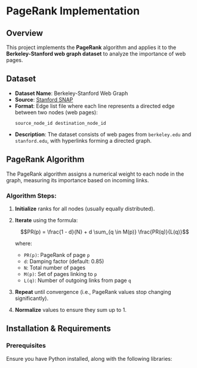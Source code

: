 # PageRank Implementation

## Overview
This project implements the **PageRank** algorithm and applies it to the **Berkeley-Stanford web graph dataset** to analyze the importance of web pages.

## Dataset
- **Dataset Name**: Berkeley-Stanford Web Graph
- **Source**: [Stanford SNAP](https://snap.stanford.edu/data/web-BerkStan.html)
- **Format**: Edge list file where each line represents a directed edge between two nodes (web pages):
  ```
  source_node_id destination_node_id
  ```
- **Description**: The dataset consists of web pages from `berkeley.edu` and `stanford.edu`, with hyperlinks forming a directed graph.

## PageRank Algorithm
The PageRank algorithm assigns a numerical weight to each node in the graph, measuring its importance based on incoming links.

### Algorithm Steps:
1. **Initialize** ranks for all nodes (usually equally distributed).
2. **Iterate** using the formula:
   
   $$PR(p) = \frac{1 - d}{N} + d \sum_{q \in M(p)} \frac{PR(q)}{L(q)}$$
   
   where:
   - `PR(p)`: PageRank of page `p`
   - `d`: Damping factor (default: 0.85)
   - `N`: Total number of pages
   - `M(p)`: Set of pages linking to `p`
   - `L(q)`: Number of outgoing links from page `q`
3. **Repeat** until convergence (i.e., PageRank values stop changing significantly).
4. **Normalize** values to ensure they sum up to 1.

## Installation & Requirements

### Prerequisites
Ensure you have Python installed, along with the following libraries:
